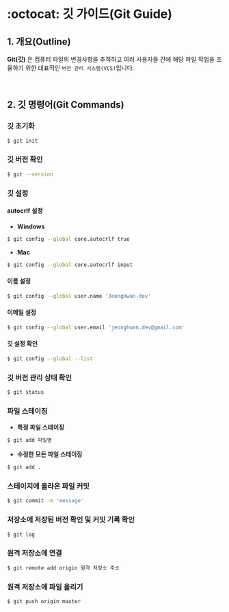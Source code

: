 # :octocat: 깃 가이드(Git Guide)

## 1. 개요(Outline)

**Git(깃)** 은 컴퓨터 파일의 변경사항을 추적하고 여러 사용자들 간에 해당 파일 작업을 조율하기 위한 대표적인 `버전 관리 시스템(VCS)`입니다.

<br />

## 2. 깃 명령어(Git Commands)

### 깃 초기화

```bash
$ git init
```

### 깃 버전 확인

```bash
$ git --version
```

### 깃 설정

#### autocrlf 설정

- **Windows**

```bash
$ git config --global core.autocrlf true
```

- **Mac**

```bash
$ git config --global core.autocrlf input
```

#### 이름 설정

```bash
$ git config --global user.name 'JeongHwan-dev'
```

#### 이메일 설정

```bash
$ git config --global user.email 'jeonghwan.dev@gmail.com'
```

#### 깃 설정 확인

```bash
$ git config --global --list
```

### 깃 버전 관리 상태 확인

```bash
$ git status
```

### 파일 스테이징

- **특정 파일 스테이징**

```bash
$ git add 파일명
```

- **수정한 모든 파일 스테이징**

```bash
$ git add .
```

### 스테이지에 올라온 파일 커밋

```bash
$ git commit -m 'message'
```

### 저장소에 저장된 버전 확인 및 커밋 기록 확인

```bash
$ git log
```

### 원격 저장소에 연결

```bash
$ git remote add origin 원격 저장소 주소
```

### 원격 저장소에 파일 올리기

```bash
$ git push origin master
```
